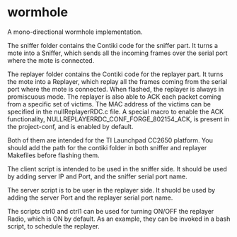 # wormhole
A mono-directional wormhole implementation.

The sniffer folder contains the Contiki code for the sniffer part. It turns a mote into a Sniffer, which sends all the incoming frames over the serial port where the mote is connected. 

The replayer folder contains the Contiki code for the replayer part. It turns the mote into a Replayer, which replay all the frames coming from the serial port where the mote is connected. When flashed, the replayer is always in promiscuous mode. The replayer is also able to ACK each packet coming from a specific set of victims. The MAC address of the victims can be specified in the nullReplayerRDC.c file. A special macro to enable the ACK functionality, NULLREPLAYERRDC_CONF_FORGE_802154_ACK, is present in the project-conf, and is enabled by default.

Both of them are intended for the TI Launchpad CC2650 platform. You should add the path for the contiki folder in both sniffer and replayer Makefiles before flashing them.

The client script is intended to be used in the sniffer side. It should be used by adding server IP and Port, and the sniffer serial port name.

The server script is to be user in the replayer side. It shuold be used by adding the server Port and the replayer serial port name.

The scripts ctrl0 and ctrl1 can be used for turning ON/OFF the replayer Radio, which is ON by default. As an example, they can be invoked in a bash script, to schedule the replayer.
